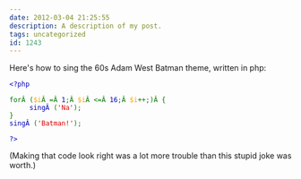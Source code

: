 ```yaml
---
date: 2012-03-04 21:25:55
description: A description of my post.
tags: uncategorized
id: 1243
---
```

Here's how to sing the 60s Adam West Batman theme, written in php:
<!--more-->
<pre class="source-code"><code><span style="color: #000000;"><span style="color: #0000bb;">&lt;?php</span></span>

<span style="color: #007700;">forÂ (<span style="color:orange">$i</span>Â =Â <span style="color: #0000bb;">1</span><span style="color: #007700;">;Â <span style="color:orange">$i</span>Â &lt;=Â <span style="color: #0000bb;">16</span><span style="color: #007700;">;Â <span style="color:orange">$i</span>++;)Â {
<span style="color: #0000bb; margin-left:3em;">singÂ </span><span style="color: #007700;">(</span><span style="color: #dd0000;">'Na'</span><span style="color: #007700;">);
}
</span><span style="color: #0000bb;">singÂ </span><span style="color: #007700;">(</span><span style="color: #dd0000;">'Batman!'</span><span style="color: #007700;">);</span>

<span style="color: #0000bb;">?&gt;</span></code></pre>

(Making that code look right was a lot more trouble than this stupid joke was worth.)
